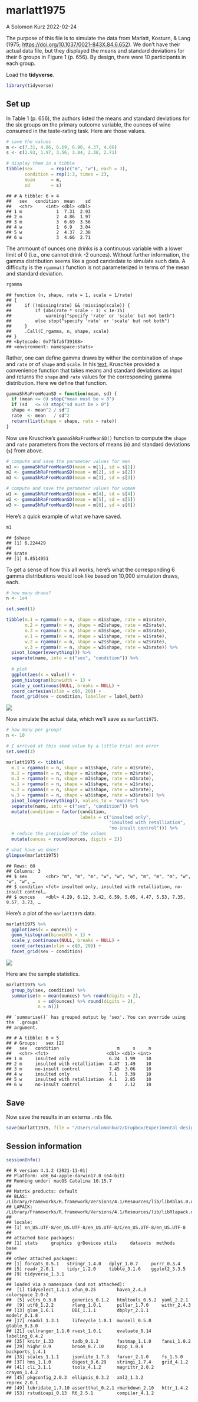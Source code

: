 marlatt1975
================
A Solomon Kurz
2022-02-24

The purpose of this file is to simulate the data from Marlatt, Kosturn,
& Lang (1975; <https://doi.org/10.1037/0021-843X.84.6.652>). We don’t
have their actual data file, but they displayed the means and standard
deviations for their 6 groups in Figure 1 (p. 656). By design, there
were 10 participants in each group.

Load the **tidyverse**.

``` r
library(tidyverse)
```

## Set up

In Table 1 (p. 656), the authors listed the means and standard
deviations for the six groups on the primary outcome variable, the
ounces of wine consumed in the taste-rating task. Here are those values.

``` r
# save the values
m <- c(7.31, 4.86, 6.69, 6.90, 4.37, 4.66)
s <- c(2.93, 1.97, 3.56, 3.04, 2.38, 2.71)

# display them in a tibble
tibble(sex       = rep(c("m", "w"), each = 3),
       condition = rep(1:3, times = 2),
       mean      = m,
       sd        = s)
```

    ## # A tibble: 6 × 4
    ##   sex   condition  mean    sd
    ##   <chr>     <int> <dbl> <dbl>
    ## 1 m             1  7.31  2.93
    ## 2 m             2  4.86  1.97
    ## 3 m             3  6.69  3.56
    ## 4 w             1  6.9   3.04
    ## 5 w             2  4.37  2.38
    ## 6 w             3  4.66  2.71

The ammount of ounces one drinks is a continuous variable with a lower
limit of 0 (i.e., one cannot drink -2 ounces). Without further
information, the gamma distribution seems like a good candedate to
simulate such data. A difficulty is the `rgamma()` function is not
parameterized in terms of the mean and standard deviation.

``` r
rgamma
```

    ## function (n, shape, rate = 1, scale = 1/rate) 
    ## {
    ##     if (!missing(rate) && !missing(scale)) {
    ##         if (abs(rate * scale - 1) < 1e-15) 
    ##             warning("specify 'rate' or 'scale' but not both")
    ##         else stop("specify 'rate' or 'scale' but not both")
    ##     }
    ##     .Call(C_rgamma, n, shape, scale)
    ## }
    ## <bytecode: 0x7fbfa5f39168>
    ## <environment: namespace:stats>

Rather, one can define gamma draws by wither the combination of `shape`
and `rate` or of `shape` and `scale`. In his
[text](https://sites.google.com/site/doingbayesiandataanalysis/),
Kruschke provided a convenience function that takes means and standard
deviations as input and returns the `shape` and `rate` values for the
corresponding gamma distribution. Here we define that function.

``` r
gammaShRaFromMeanSD = function(mean, sd) {
  if (mean <= 0) stop("mean must be > 0")
  if (sd   <= 0) stop("sd must be > 0")
  shape <- mean^2 / sd^2
  rate  <- mean   / sd^2
  return(list(shape = shape, rate = rate))
}
```

Now use Kruschke’s `gammaShRaFromMeanSD()` function to compute the
`shape` and `rate` parameters from the vectors of means (`m`) and
standard deviations (`s`) from above.

``` r
# compute and save the parameter values for men
m1 <- gammaShRaFromMeanSD(mean = m[1], sd = s[1])
m2 <- gammaShRaFromMeanSD(mean = m[2], sd = s[2])
m3 <- gammaShRaFromMeanSD(mean = m[3], sd = s[3])

# compute and save the parameter values for women
w1 <- gammaShRaFromMeanSD(mean = m[4], sd = s[4])
w2 <- gammaShRaFromMeanSD(mean = m[5], sd = s[5])
w3 <- gammaShRaFromMeanSD(mean = m[6], sd = s[6])
```

Here’s a quick example of what we have saved.

``` r
m1
```

    ## $shape
    ## [1] 6.224429
    ## 
    ## $rate
    ## [1] 0.8514951

To get a sense of how this all works, here’s what the corresponding 6
gamma distributions would look like based on 10,000 simulation draws,
each.

``` r
# how many draws?
n <- 1e4

set.seed(1)

tibble(m.1 = rgamma(n = n, shape = m1$shape, rate = m1$rate),
       m.2 = rgamma(n = n, shape = m2$shape, rate = m2$rate),
       m.3 = rgamma(n = n, shape = m3$shape, rate = m3$rate),
       w.1 = rgamma(n = n, shape = w1$shape, rate = w1$rate),
       w.2 = rgamma(n = n, shape = w2$shape, rate = w2$rate),
       w.3 = rgamma(n = n, shape = w3$shape, rate = w3$rate)) %>% 
  pivot_longer(everything()) %>% 
  separate(name, into = c("sex", "condition")) %>% 
  
  # plot
  ggplot(aes(x = value)) +
  geom_histogram(binwidth = 1) +
  scale_y_continuous(NULL, breaks = NULL) +
  coord_cartesian(xlim = c(0, 20)) +
  facet_grid(sex ~ condition, labeller = label_both)
```

![](marlatt1975_files/figure-gfm/unnamed-chunk-7-1.png)<!-- -->

Now simulate the actual data, which we’ll save as `marlatt1975`.

``` r
# how many per group?
n <- 10

# I arrived at this seed value by a little trial and error
set.seed(3)

marlatt1975 <- tibble(
  m.1 = rgamma(n = n, shape = m1$shape, rate = m1$rate),
  m.2 = rgamma(n = n, shape = m2$shape, rate = m2$rate),
  m.3 = rgamma(n = n, shape = m3$shape, rate = m3$rate),
  w.1 = rgamma(n = n, shape = w1$shape, rate = w1$rate),
  w.2 = rgamma(n = n, shape = w2$shape, rate = w2$rate),
  w.3 = rgamma(n = n, shape = w3$shape, rate = w3$rate)) %>% 
  pivot_longer(everything(), values_to = "ounces") %>% 
  separate(name, into = c("sex", "condition")) %>% 
  mutate(condition = factor(condition,
                            labels = c("insulted only",
                                       "insulted with retalliation",
                                       "no-insult control"))) %>% 
  # reduce the precision of the values
  mutate(ounces = round(ounces, digits = 2))

# what have we done?
glimpse(marlatt1975)
```

    ## Rows: 60
    ## Columns: 3
    ## $ sex       <chr> "m", "m", "m", "w", "w", "w", "m", "m", "m", "w", "w", "w", …
    ## $ condition <fct> insulted only, insulted with retalliation, no-insult control…
    ## $ ounces    <dbl> 4.29, 6.12, 3.42, 6.59, 5.05, 4.47, 5.53, 7.35, 9.57, 3.73, …

Here’s a plot of the `marlatt1975` data.

``` r
marlatt1975 %>% 
  ggplot(aes(x = ounces)) +
  geom_histogram(binwidth = 1) +
  scale_y_continuous(NULL, breaks = NULL) +
  coord_cartesian(xlim = c(0, 20)) +
  facet_grid(sex ~ condition)
```

![](marlatt1975_files/figure-gfm/unnamed-chunk-9-1.png)<!-- -->

Here are the sample statistics.

``` r
marlatt1975 %>% 
  group_by(sex, condition) %>% 
  summarise(m = mean(ounces) %>% round(digits = 2),
            s = sd(ounces) %>% round(digits = 2),
            n = n())
```

    ## `summarise()` has grouped output by 'sex'. You can override using the `.groups`
    ## argument.

    ## # A tibble: 6 × 5
    ## # Groups:   sex [2]
    ##   sex   condition                      m     s     n
    ##   <chr> <fct>                      <dbl> <dbl> <int>
    ## 1 m     insulted only               6.24  1.99    10
    ## 2 m     insulted with retalliation  4.47  1.49    10
    ## 3 m     no-insult control           7.45  3.06    10
    ## 4 w     insulted only               7.1   3.39    10
    ## 5 w     insulted with retalliation  4.1   2.85    10
    ## 6 w     no-insult control           4     2.12    10

## Save

Now save the results in an externa `.rda` file.

``` r
save(marlatt1975, file = "/Users/solomonkurz/Dropbox/Experimental-design-and-the-GLMM/sketches/data/marlatt1975.rda")
```

## Session information

``` r
sessionInfo()
```

    ## R version 4.1.2 (2021-11-01)
    ## Platform: x86_64-apple-darwin17.0 (64-bit)
    ## Running under: macOS Catalina 10.15.7
    ## 
    ## Matrix products: default
    ## BLAS:   /Library/Frameworks/R.framework/Versions/4.1/Resources/lib/libRblas.0.dylib
    ## LAPACK: /Library/Frameworks/R.framework/Versions/4.1/Resources/lib/libRlapack.dylib
    ## 
    ## locale:
    ## [1] en_US.UTF-8/en_US.UTF-8/en_US.UTF-8/C/en_US.UTF-8/en_US.UTF-8
    ## 
    ## attached base packages:
    ## [1] stats     graphics  grDevices utils     datasets  methods   base     
    ## 
    ## other attached packages:
    ## [1] forcats_0.5.1   stringr_1.4.0   dplyr_1.0.7     purrr_0.3.4    
    ## [5] readr_2.0.1     tidyr_1.2.0     tibble_3.1.6    ggplot2_3.3.5  
    ## [9] tidyverse_1.3.1
    ## 
    ## loaded via a namespace (and not attached):
    ##  [1] tidyselect_1.1.1 xfun_0.25        haven_2.4.3      colorspace_2.0-2
    ##  [5] vctrs_0.3.8      generics_0.1.2   htmltools_0.5.2  yaml_2.2.1      
    ##  [9] utf8_1.2.2       rlang_1.0.1      pillar_1.7.0     withr_2.4.3     
    ## [13] glue_1.6.1       DBI_1.1.1        dbplyr_2.1.1     modelr_0.1.8    
    ## [17] readxl_1.3.1     lifecycle_1.0.1  munsell_0.5.0    gtable_0.3.0    
    ## [21] cellranger_1.1.0 rvest_1.0.1      evaluate_0.14    labeling_0.4.2  
    ## [25] knitr_1.33       tzdb_0.1.2       fastmap_1.1.0    fansi_1.0.2     
    ## [29] highr_0.9        broom_0.7.10     Rcpp_1.0.8       backports_1.4.1 
    ## [33] scales_1.1.1     jsonlite_1.7.3   farver_2.1.0     fs_1.5.0        
    ## [37] hms_1.1.0        digest_0.6.29    stringi_1.7.4    grid_4.1.2      
    ## [41] cli_3.1.1        tools_4.1.2      magrittr_2.0.2   crayon_1.4.2    
    ## [45] pkgconfig_2.0.3  ellipsis_0.3.2   xml2_1.3.2       reprex_2.0.1    
    ## [49] lubridate_1.7.10 assertthat_0.2.1 rmarkdown_2.10   httr_1.4.2      
    ## [53] rstudioapi_0.13  R6_2.5.1         compiler_4.1.2
